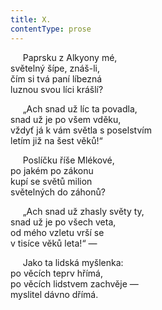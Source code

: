 ```yaml
---
title: X.
contentType: prose
---
```


     Paprsku z Alkyony mé,  
světelný šípe, znáš-li,  
čím si tvá paní líbezná  
luznou svou líci krášlí?

     „Ach snad už líc ta povadla,  
snad už je po všem vděku,  
vždyť já k vám světla s poselstvím  
letím již na šest věků!“

     Poslíčku říše Mlékové,  
po jakém po zákonu  
kupí se světů milion  
světelných do záhonů?

     „Ach snad už zhasly světy ty,  
snad už je po všech veta,  
od mého vzletu vrší se  
v tisíce věků leta!“ —

     Jako ta lidská myšlenka:  
po věcích teprv hřímá,  
po věcích lidstvem zachvěje —  
myslitel dávno dřímá.
